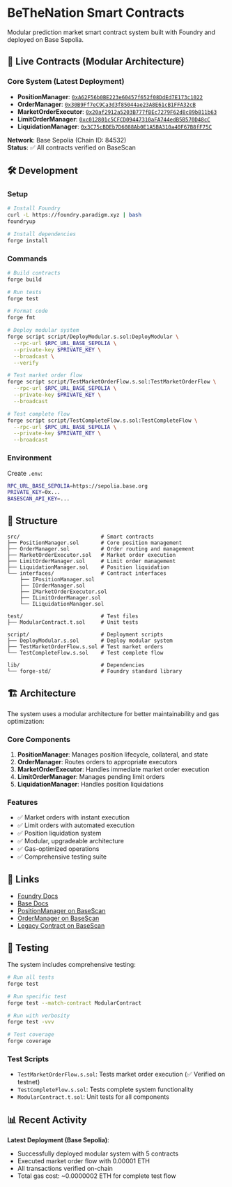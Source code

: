 # BeTheNation Smart Contracts

Modular prediction market smart contract system built with Foundry and deployed on Base Sepolia.

## 🚀 Live Contracts (Modular Architecture)

### Core System (Latest Deployment)
- **PositionManager**: [`0xA62F56b0BE223e60457f652f08DdEd7E173c1022`](https://sepolia.basescan.org/address/0xA62F56b0BE223e60457f652f08DdEd7E173c1022)
- **OrderManager**: [`0x30B9Ff7eC9Ca3d3f85044ae23A8E61cB1FFA32cB`](https://sepolia.basescan.org/address/0x30B9Ff7eC9Ca3d3f85044ae23A8E61cB1FFA32cB)
- **MarketOrderExecutor**: [`0x20af2912a5203B777fBEc7279F62d8c89b811b63`](https://sepolia.basescan.org/address/0x20af2912a5203B777fBEc7279F62d8c89b811b63)
- **LimitOrderManager**: [`0xc012801c5CFCD09447310aFA744edB5B570D48cC`](https://sepolia.basescan.org/address/0xc012801c5CFCD09447310aFA744edB5B570D48cC)
- **LiquidationManager**: [`0x3C75cBDEb7D6088Ab0E1A5BA310a40F67B8fF75C`](https://sepolia.basescan.org/address/0x3C75cBDEb7D6088Ab0E1A5BA310a40F67B8fF75C)

**Network**: Base Sepolia (Chain ID: 84532)  
**Status**: ✅ All contracts verified on BaseScan

## 🛠️ Development

### Setup
```bash
# Install Foundry
curl -L https://foundry.paradigm.xyz | bash
foundryup

# Install dependencies
forge install
```

### Commands
```bash
# Build contracts
forge build

# Run tests
forge test

# Format code
forge fmt

# Deploy modular system
forge script script/DeployModular.s.sol:DeployModular \
  --rpc-url $RPC_URL_BASE_SEPOLIA \
  --private-key $PRIVATE_KEY \
  --broadcast \
  --verify

# Test market order flow
forge script script/TestMarketOrderFlow.s.sol:TestMarketOrderFlow \
  --rpc-url $RPC_URL_BASE_SEPOLIA \
  --private-key $PRIVATE_KEY \
  --broadcast

# Test complete flow
forge script script/TestCompleteFlow.s.sol:TestCompleteFlow \
  --rpc-url $RPC_URL_BASE_SEPOLIA \
  --private-key $PRIVATE_KEY \
  --broadcast
```

### Environment
Create `.env`:
```bash
RPC_URL_BASE_SEPOLIA=https://sepolia.base.org
PRIVATE_KEY=0x...
BASESCAN_API_KEY=...
```

## 📁 Structure
```
src/                          # Smart contracts
├── PositionManager.sol       # Core position management
├── OrderManager.sol          # Order routing and management
├── MarketOrderExecutor.sol   # Market order execution
├── LimitOrderManager.sol     # Limit order management
├── LiquidationManager.sol    # Position liquidation
└── interfaces/               # Contract interfaces
    ├── IPositionManager.sol
    ├── IOrderManager.sol
    ├── IMarketOrderExecutor.sol
    ├── ILimitOrderManager.sol
    └── ILiquidationManager.sol

test/                         # Test files  
├── ModularContract.t.sol     # Unit tests

script/                       # Deployment scripts
├── DeployModular.s.sol       # Deploy modular system
├── TestMarketOrderFlow.s.sol # Test market orders
└── TestCompleteFlow.s.sol    # Test complete flow

lib/                          # Dependencies
└── forge-std/                # Foundry standard library
```

## 🏗️ Architecture

The system uses a modular architecture for better maintainability and gas optimization:

### Core Components
1. **PositionManager**: Manages position lifecycle, collateral, and state
2. **OrderManager**: Routes orders to appropriate executors
3. **MarketOrderExecutor**: Handles immediate market order execution
4. **LimitOrderManager**: Manages pending limit orders
5. **LiquidationManager**: Handles position liquidations

### Features
- ✅ Market orders with instant execution
- ✅ Limit orders with automated execution
- ✅ Position liquidation system
- ✅ Modular, upgradeable architecture
- ✅ Gas-optimized operations
- ✅ Comprehensive testing suite

## 🔗 Links
- [Foundry Docs](https://book.getfoundry.sh/)
- [Base Docs](https://docs.base.org/)
- [PositionManager on BaseScan](https://sepolia.basescan.org/address/0xA62F56b0BE223e60457f652f08DdEd7E173c1022)
- [OrderManager on BaseScan](https://sepolia.basescan.org/address/0x30B9Ff7eC9Ca3d3f85044ae23A8E61cB1FFA32cB)
- [Legacy Contract on BaseScan](https://sepolia.basescan.org/address/0x4d1059715a072c21e5d56e881f6a9e1b9582f8d0)

## 🧪 Testing

The system includes comprehensive testing:

```bash
# Run all tests
forge test

# Run specific test
forge test --match-contract ModularContract

# Run with verbosity
forge test -vvv

# Test coverage
forge coverage
```

### Test Scripts
- `TestMarketOrderFlow.s.sol`: Tests market order execution (✅ Verified on testnet)
- `TestCompleteFlow.s.sol`: Tests complete system functionality
- `ModularContract.t.sol`: Unit tests for all components

## 📊 Recent Activity

**Latest Deployment (Base Sepolia)**:
- Successfully deployed modular system with 5 contracts
- Executed market order flow with 0.00001 ETH
- All transactions verified on-chain
- Total gas cost: ~0.0000002 ETH for complete test flow
